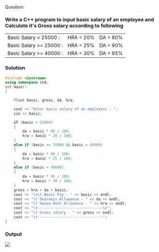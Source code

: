 Question:

### Write a C++ program to input basic salary of an employee and Calculate it's Gross salary according to following

<table>
<tr>
<td>Basic Salary < 25000 : </td>
<td>HRA = 20%</td>
<td>DA = 80%</td>

</tr>
<tr>
<td>Basic Salary >= 25000 : </td>
<td>HRA = 25%</td>
<td>DA = 90%</td>
</tr>

<tr>
<td>Basic Salary >= 40000 : </td>
<td>HRA = 30%</td>
<td>DA = 95%</td>
</tr>

</table>

### Solution

```cpp
#include <iostream>
using namespace std;
int main()
{

    float basic, gross, da, hra;

    cout << "Enter basic salary of an employess : ";
    cin >> basic;

    if (basic < 25000)
    {
        da = basic * 80 / 100;
        hra = basic * 20 / 100;
    }
    else if (basic >= 25000 && basic < 40000)
    {
        da = basic * 90 / 100;
        hra = basic * 25 / 100;
    }
    else if (basic < 40000)
    {
        da = basic * 95 / 100;
        hra = basic * 30 / 100;
    }
    gross = hra + da + basic;
    cout << "\n\t Basic Pay - " << basic << endl;
    cout << "\t Dearness Allowance - " << da << endl;
    cout << "\t House Rent Allowance - " << hra << endl;
    cout << "\t------------------------------\n";
    cout << "\t Gross salary - " << gross << endl;
    cout << "\t------------------------------";
}

```

### Output

<img src='./OutPut.JPG'></img>
